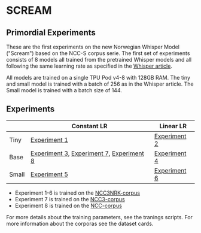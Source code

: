 # SCREAM 
## Primordial Experiments

These are the first experiments on the new Norwegian Whisper Model ("Scream") based on the NCC-S corpus serie. The first set of experiments consists of 8 models all trained from the pretrained Whisper models and all following the same learning rate as specified in the [Whisper article](https://cdn.openai.com/papers/whisper.pdf).

All models are trained on a single TPU Pod v4-8 with 128GB RAM. The tiny and small model is trained with a batch of 256 as in the Whisper article. The Small model is trained with a batch size of 144. 

## Experiments
|        | Constant LR | Linear LR |
|--------|----------|--------|
| Tiny   | [Experiment 1](https://huggingface.co/NbAiLab/scream_prime_e1_ncc3nrk_linearlr_tiny)        | [Experiment 2](https://huggingface.co/NbAiLab/scream_prime_e2_ncc3nrk_constantlr_tiny)      |
| Base   | [Experiment 3](https://huggingface.co/NbAiLab/scream_prime_e3_ncc3nrk_linearlr_base), [Experiment 7](https://huggingface.co/NbAiLab/scream_prime_e7_nccs3_constantlr_base), [Experiment 8](https://huggingface.co/NbAiLab/scream_prime_e8_ncc_constantlr_base)  | [Experiment 4](https://huggingface.co/NbAiLab/scream_prime_e4_ncc3nrk_constantlr_base)      |
| Small  | [Experiment 5](https://huggingface.co/NbAiLab/scream_prime_e5_ncc3nrk_linearlr_small)        | [Experiment 6](https://huggingface.co/NbAiLab/scream_prime_e6_ncc3nrk_constantlr_small)      |


* Experiment 1-6 is trained on the [NCC3NRK-corpus](https://huggingface.co/datasets/NbAiLab/NCC_S3_nrk)
* Experiment 7 is trained on the [NCC3-corpus](https://huggingface.co/datasets/NbAiLab/NCC_S3)
* Experiment 8 is trained on the [NCC-corpus](https://huggingface.co/datasets/NbAiLab/NCC_S)


For more details about the training parameters, see the tranings scripts. For more information about the corporas see the dataset cards.